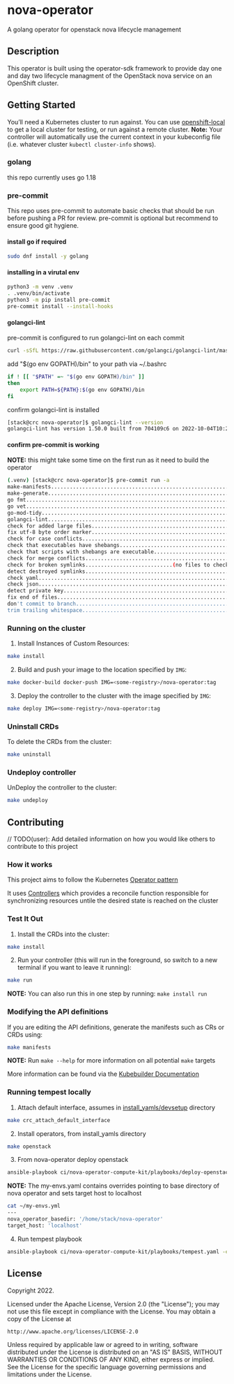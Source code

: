 # nova-operator

A golang operator for openstack nova lifecycle management

## Description

This operator is built using the operator-sdk framework to provide day one and day two
lifecycle managment of the OpenStack nova service on an OpenShift cluster.

## Getting Started

You’ll need a Kubernetes cluster to run against.
You can use [openshift-local](https://developers.redhat.com/products/openshift-local/overview) to get a local cluster for testing, or run against a remote cluster.
**Note:** Your controller will automatically use the current context in your kubeconfig file (i.e. whatever cluster `kubectl cluster-info` shows).

### golang

this repo currently uses go 1.18

### pre-commit

This repo uses pre-commit to automate basic checks that should be run before pushing a PR for review.
pre-commit is optional but recommend to ensure good git hygiene.

#### install go if required

```sh
sudo dnf install -y golang
```

#### installing in a virutal env

```sh
python3 -m venv .venv
. .venv/bin/activate
python3 -m pip install pre-commit
pre-commit install --install-hooks
```

#### golangci-lint

pre-commit is configured to run golangci-lint on each commit

```sh
curl -sSfL https://raw.githubusercontent.com/golangci/golangci-lint/master/install.sh | sh -s -- -b $(go env GOPATH)/bin v1.50.0
```

add "$(go env GOPATH)/bin" to your path via ~/.bashrc

```sh
if ! [[ "$PATH" =~ "$(go env GOPATH)/bin" ]]
then
    export PATH=${PATH}:$(go env GOPATH)/bin
fi
```

confirm golangci-lint is installed

```sh
[stack@crc nova-operator]$ golangci-lint --version
golangci-lint has version 1.50.0 built from 704109c6 on 2022-10-04T10:25:07Z
```

#### confirm pre-commit is working

**NOTE:** this might take some time on the first run as it need to build the operator

```sh
(.venv) [stack@crc nova-operator]$ pre-commit run -a
make-manifests...........................................................Passed
make-generate............................................................Passed
go fmt...................................................................Passed
go vet...................................................................Passed
go-mod-tidy..............................................................Passed
golangci-lint............................................................Passed
check for added large files..............................................Passed
fix utf-8 byte order marker..............................................Passed
check for case conflicts.................................................Passed
check that executables have shebangs.....................................Passed
check that scripts with shebangs are executable..........................Passed
check for merge conflicts................................................Passed
check for broken symlinks............................(no files to check)Skipped
detect destroyed symlinks................................................Passed
check yaml...............................................................Passed
check json...............................................................Passed
detect private key.......................................................Passed
fix end of files.........................................................Passed
don't commit to branch...................................................Passed
trim trailing whitespace.................................................Passed
```

### Running on the cluster

1. Install Instances of Custom Resources:

```sh
make install
```

2. Build and push your image to the location specified by `IMG`:

```sh
make docker-build docker-push IMG=<some-registry>/nova-operator:tag
```

3. Deploy the controller to the cluster with the image specified by `IMG`:

```sh
make deploy IMG=<some-registry>/nova-operator:tag
```

### Uninstall CRDs

To delete the CRDs from the cluster:

```sh
make uninstall
```

### Undeploy controller

UnDeploy the controller to the cluster:

```sh
make undeploy
```

## Contributing

// TODO(user): Add detailed information on how you would like others to contribute to this project

### How it works

This project aims to follow the Kubernetes [Operator pattern](https://kubernetes.io/docs/concepts/extend-kubernetes/operator/)

It uses [Controllers](https://kubernetes.io/docs/concepts/architecture/controller/)
which provides a reconcile function responsible for synchronizing resources untile the desired state is reached on the cluster

### Test It Out

1. Install the CRDs into the cluster:

```sh
make install
```

2. Run your controller (this will run in the foreground, so switch to a new terminal if you want to leave it running):

```sh
make run
```

**NOTE:** You can also run this in one step by running: `make install run`

### Modifying the API definitions

If you are editing the API definitions, generate the manifests such as CRs or CRDs using:

```sh
make manifests
```

**NOTE:** Run `make --help` for more information on all potential `make` targets

More information can be found via the [Kubebuilder Documentation](https://book.kubebuilder.io/introduction.html)

### Running tempest locally

1. Attach default interface, assumes in [install_yamls/devsetup](https://github.com/openstack-k8s-operators/install_yamls/tree/main/devsetup) directory
```sh
make crc_attach_default_interface
```

2. Install operators, from install_yamls directory
```sh
make openstack
```

3. From nova-operator deploy openstack
```sh
ansible-playbook ci/nova-operator-compute-kit/playbooks/deploy-openstack.yaml -e @${HOME}/my-envs.yml
```

**NOTE:** The my-envs.yaml contains overrides pointing to base directory of nova operator and sets target host to localhost
```sh
cat ~/my-envs.yml
---
nova_operator_basedir: '/home/stack/nova-operator'
target_host: 'localhost'
```

4. Run tempest playbook
```sh
ansible-playbook ci/nova-operator-compute-kit/playbooks/tempest.yaml -e @${HOME}/my-envs.yml
```

## License

Copyright 2022.

Licensed under the Apache License, Version 2.0 (the "License");
you may not use this file except in compliance with the License.
You may obtain a copy of the License at

    http://www.apache.org/licenses/LICENSE-2.0

Unless required by applicable law or agreed to in writing, software
distributed under the License is distributed on an "AS IS" BASIS,
WITHOUT WARRANTIES OR CONDITIONS OF ANY KIND, either express or implied.
See the License for the specific language governing permissions and
limitations under the License.
